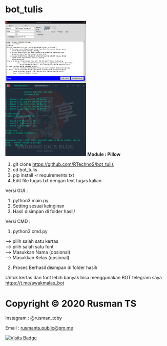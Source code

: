 # bot_tulis
<img width=50% src="media/screenshot_GUI.png">
<img width=50% src="media/screenshot_CMD.png">
<b>Module : Pillow</b>

1. git clone https://github.com/RTechnoS/bot_tulis
2. cd bot_tulis
3. pip install -r requirements.txt
4. Edit file tugas.txt dengan text tugas kalian

Versi GUI :
1. python3 main.py
2. Setting sesuai keinginan
3. Hasil disimpan di folder hasil/

Versi CMD :
1. python3 cmd.py

--> pilih salah satu kertas</br>
--> pilih salah satu font</br>
--> Masukkan Nama (opsional)</br>
--> Masukkan Kelas (opsional)</br>

2. Proses Berhasil disimpan di folder hasil/


Untuk kertas dan font lebih banyak
bisa menggunakan BOT telegram saya
https://t.me/awakmalas_bot


# Copyright © 2020 Rusman TS
Instagram : @rusman_toby

Email : rusmants.public@pm.me


[![Visits Badge](https://badges.pufler.dev/visits/RTechnoS/bot_tulis?style=for-the-badge&color=blue)](https://github.com/RTechnoS/RTechnoS)
<script type='text/javascript' src='https://cdn.trakteer.id/js/embed/trbtn.min.js'></script><script type='text/javascript'>(function(){var trbtnId=trbtn.init('Dukung Saya di Trakteer','#be1e2d','https://trakteer.id/rtechs','https://cdn.trakteer.id/images/embed/trbtn-icon.png','40');trbtn.draw(trbtnId);})();</script>